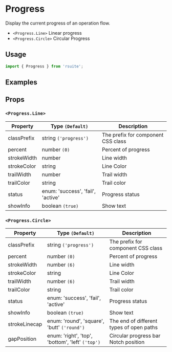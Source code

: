 # Progress

Display the current progress of an operation flow.

* `<Progress.Line>` Linear progress
* `<Progress.Circle>` Circular Progress

## Usage

```js
import { Progress } from 'rsuite';
```

## Examples

<!--{demo}-->

## Props

### `<Progress.Line>`

| Property    | Type `(Default)`                  | Description             |
| ----------- | --------------------------------- | ----------------------- |
| classPrefix | string `('progress')`             | The prefix for component CSS class |
| percent     | number `(0)`                      | Percent of progress     |
| strokeWidth | number                            | Line width              |
| strokeColor | string                            | Line Color              |
| trailWidth  | number                            | Trail width             |
| trailColor  | string                            | Trail color             |
| status      | enum: 'success', 'fail', 'active' | Progress status         |
| showInfo    | boolean `(true)`                  | Show text               |

### `<Progress.Circle>`

| Property      | Type `(Default)`                                 | Description                              |
| ------------- | ------------------------------------------------ | ---------------------------------------- |
| classPrefix   | string `('progress')`                            | The prefix for component CSS class                  |
| percent       | number `(0)`                                     | Percent of progress                      |
| strokeWidth   | number `(6)`                                     | Line width                               |
| strokeColor   | string                                           | Line Color                               |
| trailWidth    | number `(6)`                                     | Trail width                              |
| trailColor    | string                                           | Trail color                              |
| status        | enum: 'success', 'fail', 'active'                | Progress status                          |
| showInfo      | boolean `(true)`                                 | Show text                                |
| strokeLinecap | enum: 'round', 'square', 'butt' `('round')`      | The end of different types of open paths |
| gapPosition   | enum: 'right', 'top', 'bottom', 'left' `('top')` | Circular progress bar Notch position     |
